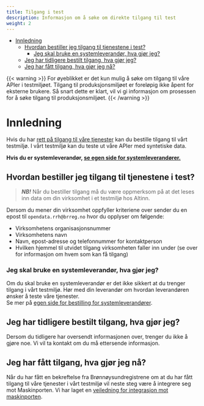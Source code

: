 ```yaml
---
title: Tilgang i test
description: Informasjon om å søke om direkte tilgang til test
weight: 2
---
```

<!-- TOC -->
* [Innledning](#innledning)
  * [Hvordan bestiller jeg tilgang til tjenestene i test?](#hvordan-bestiller-jeg-tilgang-til-tjenestene-i-test)
    * [Jeg skal bruke en systemleverandør, hva gjør jeg?](#jeg-skal-bruke-en-systemleverandør-hva-gjør-jeg)
  * [Jeg har tidligere bestilt tilgang, hva gjør jeg?](#jeg-har-tidligere-bestilt-tilgang-hva-gjør-jeg)
  * [Jeg har fått tilgang, hva gjør jeg nå?](#jeg-har-fått-tilgang-hva-gjør-jeg-nå)
<!-- TOC -->

{{< warning >}}
For øyeblikket er det kun mulig å søke om tilgang til våre APIer i testmiljøet. Tilgang til produksjonsmiljøet er foreløpig ikke åpent for eksterne brukere. Så snart dette er klart, vil vi gi informasjon om prosessen for å søke tilgang til produksjonsmiljøet.
{{< /warning >}}

# Innledning
Hvis du har [rett på tilgang til våre tjenester](../hvem-kan-faa-tilgang) kan du bestille tilgang til vårt testmiljø. I vårt testmiljø kan du teste ut våre APIer med syntetiske data.

**Hvis du er systemleverandør, [se egen side for systemleverandører.](../tilgang-for-systemleverandoerer-i-test)**


## Hvordan bestiller jeg tilgang til tjenestene i test?
> **_NB!_** Når du bestiller tilgang må du være oppmerksom på at det leses inn data om din virksomhet i et testmiljø hos Altinn.

Dersom du mener din virksomhet oppfyller kriteriene over sender du en epost til `opendata.rrh@brreg.no` hvor du
opplyser om følgende:

* Virksomhetens organisasjonsnummer
* Virksomhetens navn
* Navn, epost-adresse og telefonnummer for kontaktperson
* Hvilken hjemmel til utvidet tilgang virksomheten faller inn under (se over for informasjon om hvem som kan få tilgang)


### Jeg skal bruke en systemleverandør, hva gjør jeg?
Om du skal bruke en systemleverandør er det ikke sikkert at du trenger tilgang i vårt testmiljø. Hør med din leverandør om hvordan leverandøren ønsker å teste våre tjenester.  
Se mer på [egen side for bestilling for systemleverandører](../tilgang-for-systemleverandoerer-i-test).

## Jeg har tidligere bestilt tilgang, hva gjør jeg?
Dersom du tidligere har oversendt informasjonen over, trenger du ikke å gjøre noe. Vi vil ta kontakt om du må ettersende informasjon.

## Jeg har fått tilgang, hva gjør jeg nå?

Når du har fått en bekreftelse fra Brønnøysundregistrene om at du har fått tilgang til våre tjenester i vårt testmiljø vil neste steg
være å integrere seg mot Maskinporten. Vi har laget en [veiledning for
integrasjon mot maskinporten](../../maskinporten).
